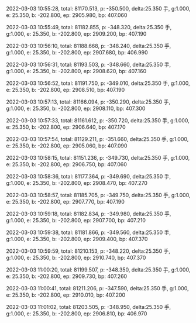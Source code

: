 2022-03-03 10:55:28, total: 81170.513, p: -350.500, delta:25.350 手, g:1.000, e: 25.350, b: -202.800, ep: 2905.980, bp: 407.060

2022-03-03 10:55:49, total: 81182.855, p: -348.320, delta:25.350 手, g:1.000, e: 25.350, b: -202.800, ep: 2909.200, bp: 407.190

2022-03-03 10:56:10, total: 81188.668, p: -348.240, delta:25.350 手, g:1.000, e: 25.350, b: -202.800, ep: 2907.680, bp: 406.990

2022-03-03 10:56:31, total: 81193.503, p: -348.660, delta:25.350 手, g:1.000, e: 25.350, b: -202.800, ep: 2908.620, bp: 407.160

2022-03-03 10:56:52, total: 81191.750, p: -349.010, delta:25.350 手, g:1.000, e: 25.350, b: -202.800, ep: 2908.510, bp: 407.190

2022-03-03 10:57:13, total: 81166.094, p: -350.290, delta:25.350 手, g:1.000, e: 25.350, b: -202.800, ep: 2908.110, bp: 407.300

2022-03-03 10:57:33, total: 81161.612, p: -350.720, delta:25.350 手, g:1.000, e: 25.350, b: -202.800, ep: 2906.640, bp: 407.170

2022-03-03 10:57:54, total: 81129.211, p: -351.660, delta:25.350 手, g:1.000, e: 25.350, b: -202.800, ep: 2905.060, bp: 407.090

2022-03-03 10:58:15, total: 81151.236, p: -349.730, delta:25.350 手, g:1.000, e: 25.350, b: -202.800, ep: 2906.750, bp: 407.060

2022-03-03 10:58:36, total: 81177.364, p: -349.690, delta:25.350 手, g:1.000, e: 25.350, b: -202.800, ep: 2908.470, bp: 407.270

2022-03-03 10:58:57, total: 81185.705, p: -349.750, delta:25.350 手, g:1.000, e: 25.350, b: -202.800, ep: 2907.770, bp: 407.190

2022-03-03 10:59:18, total: 81182.834, p: -349.980, delta:25.350 手, g:1.000, e: 25.350, b: -202.800, ep: 2907.700, bp: 407.210

2022-03-03 10:59:38, total: 81181.866, p: -349.560, delta:25.350 手, g:1.000, e: 25.350, b: -202.800, ep: 2909.400, bp: 407.370

2022-03-03 10:59:59, total: 81210.153, p: -348.220, delta:25.350 手, g:1.000, e: 25.350, b: -202.800, ep: 2910.740, bp: 407.370

2022-03-03 11:00:20, total: 81199.507, p: -348.350, delta:25.350 手, g:1.000, e: 25.350, b: -202.800, ep: 2909.730, bp: 407.260

2022-03-03 11:00:41, total: 81211.206, p: -347.590, delta:25.350 手, g:1.000, e: 25.350, b: -202.800, ep: 2910.010, bp: 407.200

2022-03-03 11:01:02, total: 81203.505, p: -348.950, delta:25.350 手, g:1.000, e: 25.350, b: -202.800, ep: 2906.810, bp: 406.970